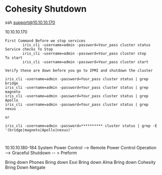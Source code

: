 # Cohesity Shutdown
ssh support@10.10.10.170

10.10.10.170
~~~  
First Command Before we stop services
		iris_cli -username=admin -password=Your_pass cluster status 
Service checks To Stop 
		iris_cli -username=admin -password=Your_pass cluster stop 
To start 
		iris_cli -username=admin -password=Your_pass cluster start

Verify these are down before you go to IPMI and shutdown the cluster 

iris_cli -username=admin -password=Your_pass cluster status | grep bridge 
iris_cli -username=admin -password=Your_pass cluster status | grep magneto 
iris_cli -username=admin -password=Your_pass cluster status | grep Apollo 
iris_cli -username=admin -password=Your_pass cluster status | grep nexus

or

iris_cli -username=admin -password=********** cluster status | grep -E '(bridge|magneto|Apollo|nexus)'



~~~

10.10.10.180-184 
	System Power Control -->
			Remote Power Control 
					Operation -->
						Graceful Shutdown 
							    -- >
								Preform




Bring down Phones
Bring down Esxi 
Bring down Alma
Bring down Cohesity
Bring Down Netgate


								